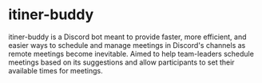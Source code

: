 # itiner-buddy
itiner-buddy is a Discord bot meant to provide faster, more efficient, and easier ways to schedule and manage meetings in Discord's channels as remote meetings become inevitable. Aimed to help team-leaders schedule meetings based on its suggestions and allow participants to set their available times for meetings.
